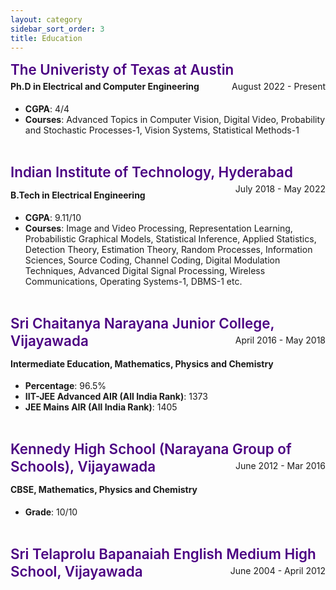 ```yaml
---
layout: category
sidebar_sort_order: 3
title: Education
---
```


<!-- Content of Work-Experience Page -->
<div markdown=1>
<p></p>
<span style="font-size: 1.40rem; font-weight: 600; color:Indigo; line-height: 1.25; margin-top: 1rem; margin-bottom: 0.5rem;"> The Univeristy of Texas at Austin </span><span style="float: right; line-height: 1.25; margin-top: 0.25rem; margin-bottom: 0.5rem;">August 2022 - Present</span>
<h4 style="margin-top:0.25rem">Ph.D in Electrical and Computer Engineering</h4>
<ul>
<li><strong>CGPA</strong>: 4/4</li>
<li><strong>Courses</strong>: Advanced Topics in Computer Vision, Digital Video, Probability and Stochastic Processes-1, Vision Systems, Statistical Methods-1</li>
</ul>
<br>

<span style="font-size: 1.40rem; font-weight: 600; color:Indigo; line-height: 1.25; margin-top: 1rem; margin-bottom: 0.5rem;"> Indian Institute of Technology, Hyderabad </span><span style="float: right; line-height: 1.25; margin-top: 0.25rem; margin-bottom: 0.5rem;">July 2018 - May 2022</span>
<h4 style="margin-top:0.25rem">B.Tech in Electrical Engineering</h4>
<ul>
<li><strong>CGPA</strong>: 9.11/10</li>
<li><strong>Courses</strong>: Image and Video Processing, Representation Learning, Probabilistic Graphical Models, Statistical Inference, Applied Statistics, Detection Theory, Estimation Theory, Random Processes, Information Sciences, Source Coding, Channel Coding, Digital Modulation Techniques, Advanced Digital Signal Processing, Wireless Communications, Operating Systems-1, DBMS-1 etc.</li>
</ul>
<br>

<span style="font-size: 1.40rem; font-weight: 600; color:Indigo; line-height: 1.25; margin-top: 1rem; margin-bottom: 0.5rem;"> Sri Chaitanya Narayana Junior College, Vijayawada </span><span style="float: right; line-height: 1.25; margin-top: 0.25rem; margin-bottom: 0.5rem;">April 2016 - May 2018</span>
<h4 style="margin-top:0.25rem">Intermediate Education, Mathematics, Physics and Chemistry</h4>
<ul>
<li><strong>Percentage</strong>: 96.5%</li>
<li><strong>IIT-JEE Advanced AIR (All India Rank)</strong>: 1373</li>
<li><strong>JEE Mains AIR (All India Rank)</strong>: 1405</li>
</ul>
<br>

<span style="font-size: 1.40rem; font-weight: 600; color:Indigo; line-height: 1.25; margin-top: 1rem; margin-bottom: 0.5rem;"> Kennedy High School (Narayana Group of Schools), Vijayawada </span><span style="float: right; line-height: 1.25; margin-top: 0.25rem; margin-bottom: 0.5rem;">June 2012 - Mar 2016</span>
<h4 style="margin-top:0.25rem">CBSE, Mathematics, Physics and Chemistry</h4>
<ul>
<li><strong>Grade</strong>: 10/10</li>
</ul>
<br>

<span style="font-size: 1.40rem; font-weight: 600; color:Indigo; line-height: 1.25; margin-top: 1rem; margin-bottom: 0.5rem;">Sri Telaprolu Bapanaiah English Medium High School, Vijayawada </span><span style="float: right; line-height: 1.25; margin-top: 0.25rem; margin-bottom: 0.5rem;">June 2004 - April 2012</span>
<br>
